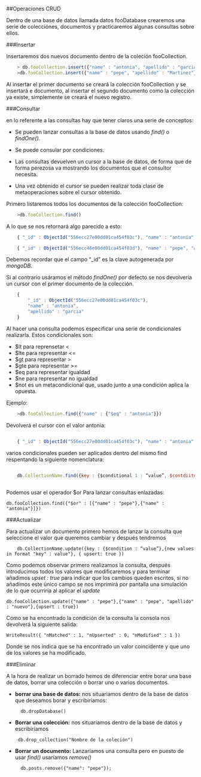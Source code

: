 ##Operaciones CRUD

Dentro de una base de datos llamada datos fooDatabase crearemos una serie de colecciónes, documentos y practicaremos algunas consultas sobre ellos.

###Insertar 

Insertaremos dos  nuevos documento dentro de la coleción fooCollection.

```javascript
	> db.fooCollection.insert({"name" : "antonia", "apellido" : "garcia"})
	>db.fooCollection.insert({"name" : "pepe", "apellido" : "Martinez"})

```

Al insertar el primer documento se creará la colección fooCollection y se insertará e documento, al insertar el segundo documento como la colección ya existe, simplemente se creará el nuevo registro.	

###Consultar

en lo referente a las consultas hay que tener claros una serie de conceptos:
		
* Se pueden lanzar consultas a la base de datos usando *find()* o *findOne()*.
		
* Se puede consular por condiciones.

* Las consultas devuelven un cursor a la base de datos, de forma que de forma perezosa va mostrando los documentos que el consultor necesita.
		 
* Una vez obtenido el cursor se pueden realizar toda clase de metaoperaciones sobre el cursor obtenido. 


Primero listaremos todos los documentos de la colección fooCollection:

```javascript
    >db.fooCollection.find()
```

A lo que se nos retornará algo parecido a esto:

```javascript
    { "_id" : ObjectId("556ecc27e00dd01ca454f03c"), "name" : "antonia", "apellido" : "garcia" }

    { "_id" : ObjectId("556ecc46e00dd01ca454f03d"), "name" : "pepe", "apellido" : "Martinez" }

```

Debemos recordar que el campo “_id” es la clave autogenerada por *mongoDB*.
	
Si al contrario usáramos el método *findOne()* por defecto se nos devolvería un 	cursor  con el primer documento de la colección. 

```javascript
    {
    	"_id" : ObjectId("556ecc27e00dd01ca454f03c"),
    	"name" : "antonia",
    	"apellido" : "garcia"
    }
```

Al hacer una consulta podemos especificar una serie de condicionales 
realizarla.  Estos condicionales son:

* $lt para reprensetar < 
* $lte para representar <=
* $gt para representar >
* $gte para representar >=
* $eq para representar igualdad
* $ne para representar no igualdad
* $not es un metacondicional que, usado junto a una condición aplica la opuesta.

Ejemplo:

```javascript
	>db.fooCollection.find({"name" : {"$eq" : "antonia"}})
```

Devolverá el cursor con el valor antonia:

```javascript

    { "_id" : ObjectId("556ecc27e00dd01ca454f03c"), "name" : "antonia", "apellido" : "garcia" }

```

varios condicionales pueden ser aplicados dentro del mismo find respentando la siguiente nomenclatura:

```javascript

    db.CollectionName.find({key : {$conditional 1 : “value”, $contdiitonal2 : “value” …}})
    
```


Podemos usar el operador $or Para lanzar consultas enlazadas:

    db.fooCollection.find({"$or" : [{"name" : "pepe"},{"name" : "antonia"}]})


###Actualizar 

Para actualizar un documento primero hemos de lanzar la consulta que seleccione el valor que queremos cambiar y después tendremos 


        db.CollectionName.update({key : {$condition : “value”},{new values in format "key" : value"}, { upsert: true })

Como podemos observar primero realizamos la consulta, después introducimos todos los valores que modificaremos y para terminar añadimos *upset :  true* para indicar que los cambios queden escritos, si no añadimos este único campo se nos imprimirá por pantalla una simulación de lo que ocurriría al aplicar el *update*

    db.fooCollection.update({"name" : "pepe"},{"name" : "pepe", "apellido" : "nuevo"},{upsert : true})


Como se ha encontrado la condición de la consulta la consola nos devolverá la siguiente salida:

    WriteResult({ "nMatched" : 1, "nUpserted" : 0, "nModified" : 1 })

Donde se nos indica que se ha encontrado un valor coincidente y que uno de los valores se ha modificado.

###Eliminar

A la hora de realizar un borrado hemos de diferenciar entre borar una base de datos, borrar una colección o borrar uno o varios documentos.

* **borrar una base de datos:** nos situariamos dentro de la base de datos que deseamos borar y escribiríamos:
    
        db.dropDatabase()

*  **Borrar una colección:** nos situariamos dentro de la base de datos y escribiríamos

        db.drop_collection("Nombre de la coleción")
        
* **Borrar un documento:** Lanzaríamos una consulta pero en puesto de usar *find()* usaríamos *remove()*

        db.posts.remove({"name": "pepe"});